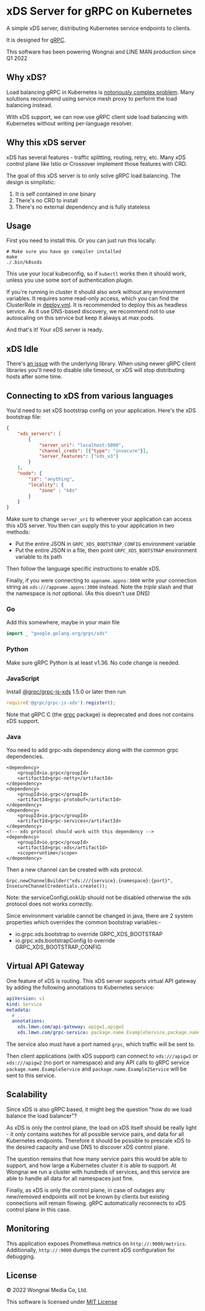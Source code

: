 # xDS Server for gRPC on Kubernetes

A simple xDS server, distributing Kubernetes service endpoints to clients.

It is designed for [gRPC](https://grpc.github.io/grpc/cpp/md_doc_grpc_xds_features.html).

This software has been powering Wongnai and LINE MAN production since Q1 2022

## Why xDS?

Load balancing gRPC in Kubernetes is [notoriously complex problem](https://kubernetes.io/blog/2018/11/07/grpc-load-balancing-on-kubernetes-without-tears/).
Many solutions recommend using service mesh proxy to perform the load balancing instead.

With xDS support, we can now use gRPC client side load balancing with Kubernetes without writing per-language resolver.

## Why this xDS server

xDS has several features - traffic splitting, routing, retry, etc. Many xDS control plane like Istio or Crossover
implement those features with CRD.

The goal of this xDS server is to only solve gRPC load balancing. The design is simplistic:

1. It is self contained in one binary
2. There's no CRD to install
3. There's no external dependency and is fully stateless

## Usage

First you need to install this. Or you can just run this locally:

```shell
# Make sure you have go compiler installed
make
./.bin/k8sxds
```

This use your local kubeconfig, so if `kubectl` works then it should work, unless you use some sort of authentication
plugin.

If you're running in cluster it should also work without any environment variables. It requires some read-only
access, which you can find the ClusterRole in [deploy.yml](deploy.yml). It is recommended to deploy this as headless
service. As it use DNS-based discovery, we recommend not to use autoscaling on this service but keep it always at max
pods.

And that's it! Your xDS server is ready.

## xDS Idle

There's [an issue](https://github.com/envoyproxy/go-control-plane/issues/431) with the underlying library. When using
newer gRPC client libraries you'll need to disable idle timeout, or xDS will stop distributing hosts after some time.

## Connecting to xDS from various languages
You'd need to set xDS bootstrap config on your application. Here's the xDS bootstrap file:

```json
{
    "xds_servers": [
        {
            "server_uri": "localhost:5000",
            "channel_creds": [{"type": "insecure"}],
            "server_features": ["xds_v3"]
        }
    ],
    "node": {
        "id": "anything",
        "locality": {
            "zone" : "k8s"
        }
    }
}
```

Make sure to change `server_uri` to wherever your application can access this xDS server. You then can supply this to
your application in two methods:

- Put the entire JSON in `GRPC_XDS_BOOTSTRAP_CONFIG` environment variable
- Put the entire JSON in a file, then point `GRPC_XDS_BOOTSTRAP` environment variable to its path

Then follow the language specific instructions to enable xDS.

Finally, if you were connecting to `appname.appns:3000` write your connection string as `xds:///appname.appns:3000` instead.
Note the *triple* slash and that the namespace is *not* optional. (As this doesn't use DNS)

### Go

Add this somewhere, maybe in your main file

```go
import _ "google.golang.org/grpc/xds"
```

### Python

Make sure gRPC Python is at least v1.36. No code change is needed.

### JavaScript

Install [@grpc/grpc-js-xds](https://www.npmjs.com/package/@grpc/grpc-js-xds) 1.5.0 or later then run

```javascript
require('@grpc/grpc-js-xds').register();
```

Note that gRPC C (the [grpc](https://www.npmjs.com/package/grpc) package) is deprecated and does not contains xDS support.

### Java
You need to add grpc-xds dependency along with the common grpc dependencies.

```
<dependency>
	<groupId>io.grpc</groupId>
	<artifactId>grpc-netty</artifactId>
</dependency>
<dependency>
	<groupId>io.grpc</groupId>
	<artifactId>grpc-protobuf</artifactId>
</dependency>
<dependency>
    <groupId>io.grpc</groupId>
	<artifactId>grpc-services</artifactId>
</dependency>
<!-- xds protocol should work with this dependency -->
<dependency>
    <groupId>io.grpc</groupId>
	<artifactId>grpc-xds</artifactId>
	<scope>runtime</scope>
</dependency>
```

Then a new channel can be created with xds protocol.
```
Grpc.newChannelBuilder("xds:///{service}.{namespace}:{port}", InsecureChannelCredentials.create());
```

Note: the serviceConfigLookUp should not be disabled otherwise the xds protocol does not works correctly.

Since environment variable cannot be changed in java, there are 2 system properties which overrides the common bootstrap variables:- 
* io.grpc.xds.bootstrap to override GRPC_XDS_BOOTSTRAP
* io.grpc.xds.bootstrapConfig to override GRPC_XDS_BOOTSTRAP_CONFIG


## Virtual API Gateway

One feature of xDS is routing. This xDS server supports virtual API gateway by adding the following annotations to
Kubernetes service:

```yaml
apiVersion: v1
kind: Service
metadata:
  # ...
  annotations:
    xds.lmwn.com/api-gateway: apigw1,apigw2
    xds.lmwn.com/grpc-service: package.name.ExampleService,package.name.Example2Service
```

The service also must have a port named `grpc`, which traffic will be sent to.

Then client applications (with xDS support) can connect to `xds:///apigw1` or `xds:///apigw2` (no port or namespace)
and any API calls to gRPC service `package.name.ExampleService` and `package.name.Example2Service` will be sent to this
service.

## Scalability

Since xDS is also gRPC based, it might beg the question "how do we load balance the load balancer"?

As xDS is only the control plane, the load on xDS itself should be really light - it only contains watches for all
possible service pairs, and data for all Kubernetes endpoints. Therefore it should be possible to prescale xDS to the
desired capacity and use DNS to discover xDS control plane.

The question remains that how many service pairs this would be able to support, and how large a Kubernetes cluster it
is able to support. At Wongnai we run a cluster with hundreds of services, and this service are able to handle all data
for all namespaces just fine.

Finally, as xDS is only the control plane, in case of outages any new/removed endpoints will not be known by clients
but existing connections will remain flowing. gRPC automatically reconnects to xDS control plane in this case. 

## Monitoring

This application exposes Prometheus metrics on `http://:9000/metrics`. Additionally, `http://:9000` dumps the current
xDS configuration for debugging.

## License

© 2022 Wongnai Media Co, Ltd.

This software is licensed under [MIT License](LICENSE)

